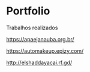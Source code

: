 # Portfolio
Trabalhos realizados

https://apaejanauba.org.br/

https://automakeup.epizy.com/

http://elshaddayacai.rf.gd/
